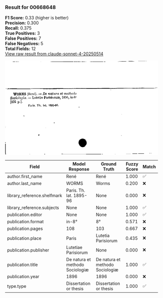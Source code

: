 ### Result for 00668648
**F1 Score:** 0.33 (higher is better)<br>**Precision:** 0.300<br>**Recall:** 0.375<br>**True Positives:** 3<br>**False Positives:** 7<br>**False Negatives:** 5<br>**Total Fields:** 12<br>[View raw result from claude-sonnet-4-20250514](https://github.com/RISE-UNIBAS/humanities_data_benchmark/blob/main/results/2025-10-01/T0148/request_T0148_00668648.json)

<img src="https://github.com/RISE-UNIBAS/humanities_data_benchmark/blob/main/benchmarks/zettelkatalog/images/00668648.jpg?raw=true" alt="00668648" width="600px">

| Field | Model Response | Ground Truth | Fuzzy Score | Match |
|-------|----------------|--------------|-------------|-------|
| author.first_name | René | René | 1.000 | ✅ |
| author.last_name | WORMS | Worms | 0.200 | ❌ |
| library_reference.shelfmark | Paris. Th. lat. 1895-96 | None | 0.000 | ❌ |
| library_reference.subjects | None | None | 1.000 | ✅ |
| publication.editor | None | None | 1.000 | ✅ |
| publication.format | in-8° | 8° | 0.571 | ❌ |
| publication.pages | 108 | 103 | 0.667 | ❌ |
| publication.place | Paris | Lutetia Parisiorum | 0.435 | ❌ |
| publication.publisher | Lutetiae Parisiorum | None | 0.000 | ❌ |
| publication.title | De natura et methodo Sociologiæ | De natura et methodo Sociologiæ | 1.000 | ✅ |
| publication.year | 1896 | 1896 | 0.000 | ❌ |
| type.type | Dissertation or thesis | Dissertation or thesis | 1.000 | ✅ |
